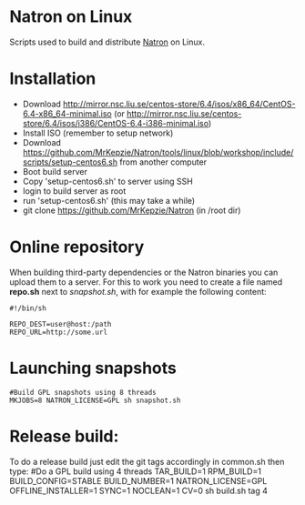 Natron on Linux
===============

Scripts used to build and distribute [Natron](http://www.natron.fr) on Linux.

Installation
============

 * Download http://mirror.nsc.liu.se/centos-store/6.4/isos/x86_64/CentOS-6.4-x86_64-minimal.iso (or http://mirror.nsc.liu.se/centos-store/6.4/isos/i386/CentOS-6.4-i386-minimal.iso)
 * Install ISO (remember to setup network)
 * Download https://github.com/MrKepzie/Natron/tools/linux/blob/workshop/include/scripts/setup-centos6.sh from another computer
 * Boot build server
 * Copy 'setup-centos6.sh' to server using SSH
 * login to build server as root
 * run 'setup-centos6.sh' (this may take a while)
 * git clone https://github.com/MrKepzie/Natron (in /root dir)

Online repository
==================

When building third-party dependencies or the Natron binaries you can upload them to a server. 
For this to work you need to create a file named **repo.sh** next to *snapshot.sh*, with for example the following content:

    #!/bin/sh

    REPO_DEST=user@host:/path
    REPO_URL=http://some.url

Launching snapshots
===================
	
    #Build GPL snapshots using 8 threads
    MKJOBS=8 NATRON_LICENSE=GPL sh snapshot.sh

Release build:
===============

To do a release build just edit the git tags accordingly in common.sh  then type:
	#Do a GPL build using 4 threads
	TAR_BUILD=1 RPM_BUILD=1 BUILD_CONFIG=STABLE BUILD_NUMBER=1 NATRON_LICENSE=GPL OFFLINE_INSTALLER=1 SYNC=1 NOCLEAN=1 CV=0 sh build.sh tag 4
